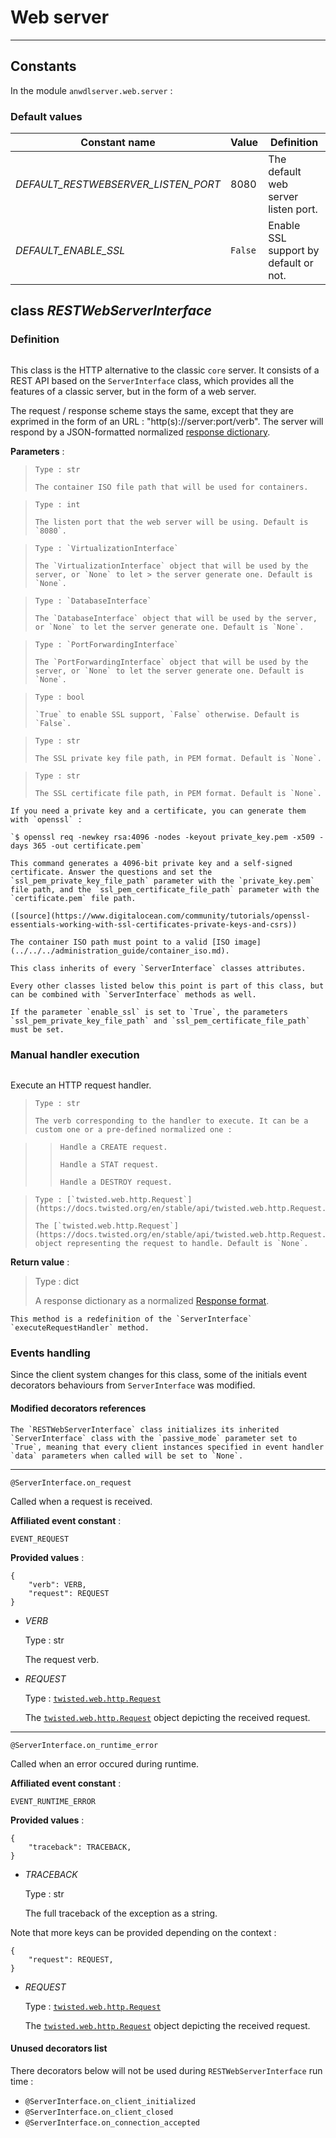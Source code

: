 # Web server

---

## Constants

In the module `anwdlserver.web.server` : 

### Default values

Constant name                       | Value   | Definition
----------------------------------- | ------- | ----------
*DEFAULT_RESTWEBSERVER_LISTEN_PORT* | 8080    | The default web server listen port.
*DEFAULT_ENABLE_SSL*                | `False` | Enable SSL support by default or not.

## class *RESTWebServerInterface*

### Definition

```{class} anwdlserver.web.server.WebServerInterface(runtime_container_iso_file_path, listen_port, runtime_virtualization_interface, runtime_database_interface, runtime_port_forwarding_interface, enable_ssl, ssl_pem_private_key_file_path, ssl_pem_certificate_file_path)
```

This class is the HTTP alternative to the classic `core` server. It consists of a REST API based on the `ServerInterface` class, which provides all the features of a classic server, but in the form of a web server.

The request / response scheme stays the same, except that they are exprimed in the form of an URL : "http(s)://server:port/verb". The server will respond by a JSON-formatted normalized [response dictionary](../../../technical_specifications/core/communication.md).

**Parameters** :

> ```{attribute} runtime_container_iso_file_path
> Type : str
> 
> The container ISO file path that will be used for containers.
> ```

> ```{attribute} listen_port
> Type : int
> 
> The listen port that the web server will be using. Default is `8080`.
> ```

> ```{attribute} runtime_virtualization_interface
> Type : `VirtualizationInterface`
> 
> The `VirtualizationInterface` object that will be used by the server, or `None` to let > the server generate one. Default is `None`.
> ```

> ```{attribute} runtime_database_interface
> Type : `DatabaseInterface`
> 
> The `DatabaseInterface` object that will be used by the server, or `None` to let the server generate one. Default is `None`.
> ```

> ```{attribute} runtime_port_forwarding_interface
> Type : `PortForwardingInterface`
> 
> The `PortForwardingInterface` object that will be used by the server, or `None` to let the server generate one. Default is `None`.
> ```

> ```{attribute} enable_ssl
> Type : bool
> 
> `True` to enable SSL support, `False` otherwise. Default is `False`.
> ```

> ```{attribute} ssl_pem_private_key_file_path
> Type : str
> 
> The SSL private key file path, in PEM format. Default is `None`.
> ```

> ```{attribute} ssl_pem_certificate_file_path
> Type : str
> 
> The SSL certificate file path, in PEM format. Default is `None`.
> ```

```{tip}
If you need a private key and a certificate, you can generate them with `openssl` :

`$ openssl req -newkey rsa:4096 -nodes -keyout private_key.pem -x509 -days 365 -out certificate.pem`

This command generates a 4096-bit private key and a self-signed certificate. Answer the questions and set the `ssl_pem_private_key_file_path` parameter with the `private_key.pem` file path, and the `ssl_pem_certificate_file_path` parameter with the `certificate.pem` file path.

([source](https://www.digitalocean.com/community/tutorials/openssl-essentials-working-with-ssl-certificates-private-keys-and-csrs))
```

```{note} 
The container ISO path must point to a valid [ISO image](../../../administration_guide/container_iso.md).
```

```{warning}
This class inherits of every `ServerInterface` classes attributes.

Every other classes listed below this point is part of this class, but can be combined with `ServerInterface` methods as well.

If the parameter `enable_ssl` is set to `True`, the parameters `ssl_pem_private_key_file_path` and `ssl_pem_certificate_file_path` must be set.
```

### Manual handler execution

```{classmethod} executeRequestHandler(verb, request)
```

Execute an HTTP request handler.

> ```{attribute} verb
> Type : str
> 
> The verb corresponding to the handler to execute. It can be a custom one or a pre-defined normalized one :
> ```

>> ```{attribute} REQUEST_VERB_CREATE
>> Handle a CREATE request.
>> ```
>> 
>> ```{attribute} REQUEST_VERB_STAT
>> Handle a STAT request.
>> ```
>> 
>> ```{attribute} REQUEST_VERB_DESTROY
>> Handle a DESTROY request.
>> ```

> ```{attribute} request
> Type : [`twisted.web.http.Request`](https://docs.twisted.org/en/stable/api/twisted.web.http.Request.html)
> 
> The [`twisted.web.http.Request`](https://docs.twisted.org/en/stable/api/twisted.web.http.Request.html) object representing the request to handle. Default is `None`.
> ```

**Return value** : 

> Type : dict
>
> A response dictionary as a normalized [Response format](../../../technical_specifications/core/communication.md).

```{note}
This method is a redefinition of the `ServerInterface` `executeRequestHandler` method.
```

### Events handling

Since the client system changes for this class, some of the initials event decorators behaviours from `ServerInterface` was modified.

#### Modified decorators references

```{note}
The `RESTWebServerInterface` class initializes its inherited `ServerInterface` class with the `passive_mode` parameter set to `True`, meaning that every client instances specified in event handler `data` parameters when called will be set to `None`.
```

---

```
@ServerInterface.on_request
```

Called when a request is received.

**Affiliated event constant** : 

`EVENT_REQUEST`

**Provided values** :

```
{
	"verb": VERB,
	"request": REQUEST
}
```

- *VERB*

  Type : str

  The request verb.

- *REQUEST*

  Type : [`twisted.web.http.Request`](https://docs.twisted.org/en/stable/api/twisted.web.http.Request.html)

  The [`twisted.web.http.Request`](https://docs.twisted.org/en/stable/api/twisted.web.http.Request.html) object depicting the received request.

---

```
@ServerInterface.on_runtime_error
```

Called when an error occured during runtime.

**Affiliated event constant** : 

`EVENT_RUNTIME_ERROR`

**Provided values** :

```
{
	"traceback": TRACEBACK,
}
```

- *TRACEBACK*

  Type : str

  The full traceback of the exception as a string.

Note that more keys can be provided depending on the context :

```
{
	"request": REQUEST,
}
```

- *REQUEST*

  Type : [`twisted.web.http.Request`](https://docs.twisted.org/en/stable/api/twisted.web.http.Request.html)

  The [`twisted.web.http.Request`](https://docs.twisted.org/en/stable/api/twisted.web.http.Request.html) object depicting the received request.

#### Unused decorators list

There decorators below will not be used during `RESTWebServerInterface` run time :

- `@ServerInterface.on_client_initialized`
- `@ServerInterface.on_client_closed`
- `@ServerInterface.on_connection_accepted`